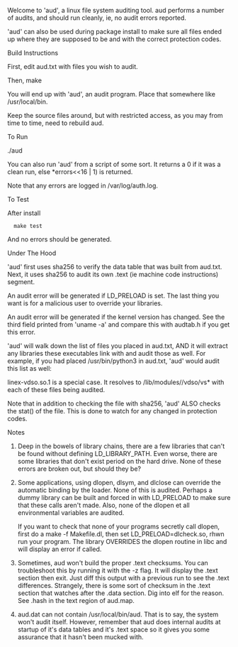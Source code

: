 
  Welcome to 'aud', a linux file system auditing tool. aud performs a number of
  audits, and should run cleanly, ie, no audit errors reported.

  'aud' can also be used during package install to make sure all
   files ended up where they are supposed to be and with the
   correct protection codes.
   
Build Instructions

  First, edit aud.txt with files you wish to audit.

  Then,
      make

  You will end up with 'aud', an audit program. Place that somewhere
  like /usr/local/bin.

  Keep the source files around, but with restricted access, as you may
  from time to time, need to rebuild aud.

To Run

  ./aud

  You can also run 'aud' from a script of some sort. It returns a 0 if it
  was a clean run, else *errors<<16 | 1) is returned.

  Note that any errors are logged in /var/log/auth.log.

To Test

  After install

      make test

  And no errors should be generated.
  
Under The Hood

  'aud' first uses sha256 to verify the data table that was built from aud.txt.
  Next, it uses sha256 to audit its own .text (ie machine code instructions) segment.

  An audit error will be generated if LD_PRELOAD is set. The last thing you want is
  for a malicious user to override your libraries.

  An audit error will be generated if the kernel version has changed. See the third
  field printed from 'uname -a' and compare this with audtab.h if you get this error.

  'aud' will walk down the list of files you placed in aud.txt, AND it will
  extract any libraries these executables link with and audit those as well.
  For example, if you had placed /usr/bin/python3 in aud.txt, 'aud' would
  audit this list as well:

  linex-vdso.so.1 is a special case. It resolves to /lib/modules/<kernel>/vdso/vs*
  with each of these files being audited.

  Note that in addition to checking the file with sha256, 'aud' ALSO checks
  the stat() of the file. This is done to watch for any changed in protection
  codes.
  
Notes

1. Deep in the bowels of library chains, there are a few libraries that
   can't be found without defining LD_LIBRARY_PATH. Even worse, there are
   some libraries that don't exist period on the hard drive. None of these errors
   are broken out, but should they be?

2. Some applications, using dlopen, dlsym, and dlclose can override the automatic
   binding by the loader. None of this is audited. Perhaps a dummy library can
   be built and forced in with LD_PRELOAD to make sure that these calls aren't made.
   Also, none of the dlopen et all environmental variables are audited.

   If you want to check that none of your programs secretly call dlopen,
   first do a make -f Makefile.dl, then set LD_PRELOAD=dlcheck.so, rhwn
   run your program. The library OVERRIDES the dlopen routine in libc and
   will display an error if called.
   
3. Sometimes, aud won't build the proper .text checksums. You can troubleshoot
   this by running it with the -z flag. It will display the .text section then
   exit. Just diff this output with a previous run to see the .text differences.
   Strangely, there is some sort of checksum in the .text section that watches
   after the .data section. Dig into elf for the reason. See .hash in the
   text region of aud.map.

4. aud.dat can not contain /usr/local/bin/aud. That is to say, the system
   won't audit itself. However, remember that aud does internal audits
   at startup of it's data tables and it's .text space so it gives you
   some assurance that it hasn't been mucked with.
   